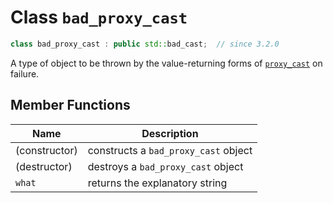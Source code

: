 # Class `bad_proxy_cast`

```cpp
class bad_proxy_cast : public std::bad_cast;  // since 3.2.0
```

A type of object to be thrown by the value-returning forms of [`proxy_cast`](basic_facade_builder/support_rtti.md) on failure.

## Member Functions

| Name          | Description                          |
| ------------- | ------------------------------------ |
| (constructor) | constructs a `bad_proxy_cast` object |
| (destructor)  | destroys a `bad_proxy_cast` object   |
| `what`        | returns the explanatory string       |
